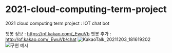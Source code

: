 # 2021-cloud-computing-term-project
2021 cloud computing term project : IOT chat bot

챗봇 정보 : https://pf.kakao.com/_EwuVb
챗봇 추가 : http://pf.kakao.com/_EwuVb/chat
![KakaoTalk_20211203_181619202](https://user-images.githubusercontent.com/13642330/144577691-d81a50b5-adb1-4bc2-9fe6-a1eccc8c7ea4.jpg)
![구현 예시](https://user-images.githubusercontent.com/13642330/144577619-07373802-3ca4-4a4e-873d-f22c7b4dd2f8.jpg)
